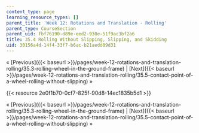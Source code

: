 ```yaml
---
content_type: page
learning_resource_types: []
parent_title: 'Week 12: Rotations and Translation - Rolling'
parent_type: CourseSection
parent_uid: fbf76190-d89e-eed2-930e-51f9ac3bf2a6
title: 35.4 Rolling Without Slipping, Slipping, and Skidding
uid: 30156a4d-14f4-33f7-b6ac-b21aedd09d31
---
```


« [Previous]({{< baseurl >}}/pages/week-12-rotations-and-translation-rolling/35.3-rolling-wheel-in-the-ground-frame) | [Next]({{< baseurl >}}/pages/week-12-rotations-and-translation-rolling/35.5-contact-point-of-a-wheel-rolling-without-slipping) »

{{< resource 2e0f1b70-0cf7-825f-90d8-14ec1835b5d1 >}}

« [Previous]({{< baseurl >}}/pages/week-12-rotations-and-translation-rolling/35.3-rolling-wheel-in-the-ground-frame) | [Next]({{< baseurl >}}/pages/week-12-rotations-and-translation-rolling/35.5-contact-point-of-a-wheel-rolling-without-slipping) »